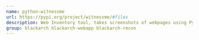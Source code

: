 ```yaml
---
name: python-witnessme
url: https://pypi.org/project/witnessme/#files
description: Web Inventory tool, takes screenshots of webpages using Pyppeteer.
group: blackarch blackarch-webapp blackarch-recon
---
```

